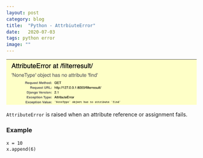 ```yaml
---
layout: post
category: blog
title:  "Python - AttrbiuteError"
date:   2020-07-03
tags: python error
image: ""
---
```


<span class="image fit"><img src="/images/attributeerror.png"/></span>

<code>AttributeError</code> is raised when an attribute reference or assignment fails.

### Example
<pre><code>x = 10
x.append(6)</code></pre>

